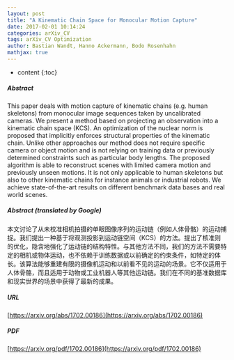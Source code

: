 ```yaml
---
layout: post
title: "A Kinematic Chain Space for Monocular Motion Capture"
date: 2017-02-01 10:14:24
categories: arXiv_CV
tags: arXiv_CV Optimization
author: Bastian Wandt, Hanno Ackermann, Bodo Rosenhahn
mathjax: true
---
```


* content
{:toc}

##### Abstract
This paper deals with motion capture of kinematic chains (e.g. human skeletons) from monocular image sequences taken by uncalibrated cameras. We present a method based on projecting an observation into a kinematic chain space (KCS). An optimization of the nuclear norm is proposed that implicitly enforces structural properties of the kinematic chain. Unlike other approaches our method does not require specific camera or object motion and is not relying on training data or previously determined constraints such as particular body lengths. The proposed algorithm is able to reconstruct scenes with limited camera motion and previously unseen motions. It is not only applicable to human skeletons but also to other kinematic chains for instance animals or industrial robots. We achieve state-of-the-art results on different benchmark data bases and real world scenes.

##### Abstract (translated by Google)
本文讨论了从未校准相机拍摄的单眼图像序列的运动链（例如人体骨骼）的运动捕捉。我们提出一种基于将观测投影到运动链空间（KCS）的方法。提出了核准则的优化，隐含地强化了运动链的结构特性。与其他方法不同，我们的方法不需要特定的相机或物体运动，也不依赖于训练数据或以前确定的约束条件，如特定的体长。该算法能够重建有限的摄像机运动和以前看不见的运动的场景。它不仅适用于人体骨骼，而且适用于动物或工业机器人等其他运动链。我们在不同的基准数据库和现实世界的场景中获得了最新的成果。

##### URL
[https://arxiv.org/abs/1702.00186](https://arxiv.org/abs/1702.00186)

##### PDF
[https://arxiv.org/pdf/1702.00186](https://arxiv.org/pdf/1702.00186)

